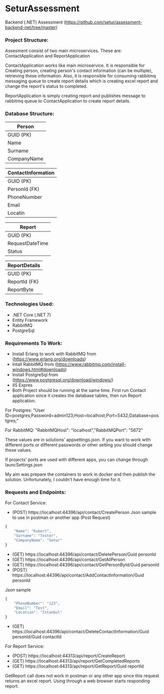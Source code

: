 # SeturAssessment
 Backend (.NET) Assessment (https://github.com/setur/assessment-backend-net/tree/master)

### Project Structure:

Assesment consist of two main microservices. These are:
ContactApplication and ReportApplication

ContactApplication works like main microservice. It is responsible for Creating person, creating person's contact information (can be multiple), retrieving these information. Also, it is responsible for consuming rabbitmq messaging queue to create report details which is creating excel report and change the report's status to completed.

ReportApplication is simply creating report and publishes message to rabbitmq queue to ContactApplication to create report details.


### Database Structure:

Person  |
------------- |
GUID (PK) | GUID (PK)
Name  | PersonId (FK)
Surname |
CompanyName |

ContactInformation |
------------- |
GUID (PK) |
PersonId (FK) |
PhoneNuımber|
Email |
Locatin | 

Report |
------------- |
GUID (PK) |
RequestDateTime |
Status| 

ReportDetails |
------------- |
GUID (PK) |
ReportId (FK) |
ReportByte |

### Technologies Used:
- .NET Core (.NET 7)
- Entity Framework
- RabbitMQ
- PostgreSql

### Requirements To Work:
- Install Erlang to work with RabbitMQ from (https://www.erlang.org/downloads)
- Intall RabbitMQ from (https://www.rabbitmq.com/install-windows.html#downloads)
- Install PostgreSql from (https://www.postgresql.org/download/windows/)
- IIS Expres
- Both Project should be running at the same time. First run Contact application since it creates the database tables, then run Report application.

For Postgres: "User ID=postgres;Password=admin123;Host=localhost;Port=5432;Database=postgres;"

For RabbitMQ:   "RabbitMQHost": "localhost","RabbitMQPort": "5672"

These values are in solutions' appsettings.json. If you want to work with different ports or different passwords or other setting you should change these values.

If projects' ports are used with different apps, you can change through launcSettings.json 

My aim was prepare the containers to work in docker and then publish the solution. Unfortunately, I couldn't have enough time for it.

### Requests and Endpoints:
For Contact Service:

- (POST) https://localhost:44396/api/contact/CreatePerson
Json sample to use in postman or another app (Post Request)
```javascript
{
    "Name": "Kubert",
    "Surname": "Tester",
    "CompanyName": "Setur"
}
```
- (GET) https://localhost:44396/api/contact/DeletePerson/Guid personId
- (GET) https://localhost:44396/api/contact/GetAllPerson
- (GET) https://localhost:44396/api/contact/GetPersonById/Guid personId
- (POST) https://localhost:44396/api/contact/AddContactInformation/Guid personId

Json sample
```javascript
{
    "PhoneNumber": "123",
    "Email": "Test",
    "Location": "Istanbul"
}
```
- (GET) https://localhost:44396/api/contact/DeleteContactInformation/Guid personId/Guid contactId

For Report Service:
- (POST) https://localhost:44313/api/report/CreateReport
- (GET) https://localhost:44313/api/report/GetCompletedReports
- (GET) https://localhost:44313/api/report/GetReport/Guid reportId

GetReport call does not work in postman or any other app since this request returns an excel report. Using through a web browser starts responding report.


